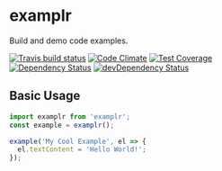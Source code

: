 # examplr

Build and demo code examples.

[![Travis build status](http://img.shields.io/travis/thejameskyle/examplr.svg?style=flat)](https://travis-ci.org/thejameskyle/examplr)
[![Code Climate](https://codeclimate.com/github/thejameskyle/examplr/badges/gpa.svg)](https://codeclimate.com/github/thejameskyle/examplr)
[![Test Coverage](https://codeclimate.com/github/thejameskyle/examplr/badges/coverage.svg)](https://codeclimate.com/github/thejameskyle/examplr)
[![Dependency Status](https://david-dm.org/thejameskyle/examplr.svg)](https://david-dm.org/thejameskyle/examplr)
[![devDependency Status](https://david-dm.org/thejameskyle/examplr/dev-status.svg)](https://david-dm.org/thejameskyle/examplr#info=devDependencies)

## Basic Usage

```js
import examplr from 'examplr';
const example = examplr();

example('My Cool Example', el => {
  el.textContent = 'Hello World!';
});
```
